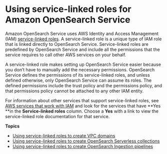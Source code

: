 # Using service\-linked roles for Amazon OpenSearch Service<a name="slr"></a>

Amazon OpenSearch Service uses AWS Identity and Access Management \(IAM\) [service\-linked roles](https://docs.aws.amazon.com/IAM/latest/UserGuide/id_roles_terms-and-concepts.html#iam-term-service-linked-role)\. A service\-linked role is a unique type of IAM role that is linked directly to OpenSearch Service\. Service\-linked roles are predefined by OpenSearch Service and include all the permissions that the service requires to call other AWS services on your behalf\. 

A service\-linked role makes setting up OpenSearch Service easier because you don’t have to manually add the necessary permissions\. OpenSearch Service defines the permissions of its service\-linked roles, and unless defined otherwise, only OpenSearch Service can assume its roles\. The defined permissions include the trust policy and the permissions policy, and that permissions policy cannot be attached to any other IAM entity\.

For information about other services that support service\-linked roles, see [AWS services that work with IAM](https://docs.aws.amazon.com/IAM/latest/UserGuide/reference_aws-services-that-work-with-iam.html) and look for the services that have **Yes **in the **Service\-linked roles** column\. Choose a **Yes** with a link to view the service\-linked role documentation for that service\.

**Topics**
+ [Using service\-linked roles to create VPC domains](slr-aos.md)
+ [Using service\-linked roles to create OpenSearch Serverless collections](serverless-service-linked-roles.md)
+ [Using service\-linked roles to create OpenSearch Ingestion pipelines](slr-osis.md)